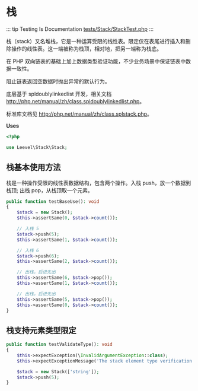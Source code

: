 # 栈

::: tip Testing Is Documentation
[tests/Stack/StackTest.php](https://github.com/hunzhiwange/framework/blob/master/tests/Stack/StackTest.php)
:::
    
栈（stack）又名堆栈，它是一种运算受限的线性表。限定仅在表尾进行插入和删除操作的线性表。这一端被称为栈顶，相对地，把另一端称为栈底。

在 PHP 双向链表的基础上加上数据类型验证功能，不少业务场景中保证链表中数据一致性。

阻止链表返回空数据时抛出异常的默认行为。

底层基于 spldoublylinkedlist 开发，相关文档 <http://php.net/manual/zh/class.spldoublylinkedlist.php>。

标准库文档见 <http://php.net/manual/zh/class.splstack.php>。


**Uses**

``` php
<?php

use Leevel\Stack\Stack;
```

## 栈基本使用方法

栈是一种操作受限的线性表数据结构，包含两个操作。入栈 push，放一个数据到栈顶; 出栈 pop，从栈顶取一个元素。


``` php
public function testBaseUse(): void
{
    $stack = new Stack();
    $this->assertSame(0, $stack->count());

    // 入栈 5
    $stack->push(5);
    $this->assertSame(1, $stack->count());

    // 入栈 6
    $stack->push(6);
    $this->assertSame(2, $stack->count());

    // 出栈，后进先出
    $this->assertSame(6, $stack->pop());
    $this->assertSame(1, $stack->count());

    // 出栈，后进先出
    $this->assertSame(5, $stack->pop());
    $this->assertSame(0, $stack->count());
}
```
    
## 栈支持元素类型限定

``` php
public function testValidateType(): void
{
    $this->expectException(\InvalidArgumentException::class);
    $this->expectExceptionMessage('The stack element type verification failed, and the allowed type is string.');

    $stack = new Stack(['string']);
    $stack->push(5);
}
```